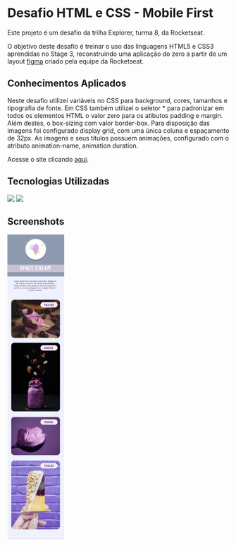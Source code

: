 # Desafio HTML e CSS - Mobile First

Este projeto é um desafio da trilha Explorer, turma 8, da Rocketseat.

O objetivo deste desafio é treinar o uso das linguagens HTML5 e CSS3 aprendidas no Stage 3, reconstruindo uma aplicação do zero a partir de um layout [figma](https://www.figma.com/file/drBBktNRdtCIUiN4cZk4yo/Stage-03---Mobile-First/duplicate) criado pela equipe da Rocketseat.

## Conhecimentos Aplicados

Neste desafio utilizei variáveis no CSS para background, cores, tamanhos e tipografia de fonte. Em CSS também utilizei o seletor * para padronizar em todos os elementos HTML o valor zero para os atibutos padding e margin. Além destes, o box-sizing com valor border-box. Para disposição das imagens foi configurado display grid, com uma única coluna e espaçamento de 32px. As imagens e seus títulos possuem animações, configurado com o atributo animation-name, animation duration.

Acesse o site clicando [aqui](https://jamisonmmartins.github.io/space-cream/).

## Tecnologias Utilizadas
<img src="https://img.shields.io/badge/HTML5-E34F26?style=for-the-badge&logo=html5&logoColor=white" /> 
<img src="https://img.shields.io/badge/CSS3-1572B6?style=for-the-badge&logo=css3&logoColor=white" />

## Screenshots
![tela da página desenvolvida.](img/mobile-space-cream.png)
